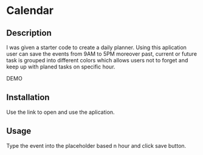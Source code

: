 # Calendar

## Description

I was given a starter code to create a daily planner. Using this aplication user can save the events from 9AM to 5PM moreover past, current or future task is grouped into different colors which allows users not to forget and keep up with planed tasks on specific hour.

DEMO

## Installation

Use the link to open and use the aplication.

## Usage

Type the event into the placeholder based n hour and click save button.

```

```
